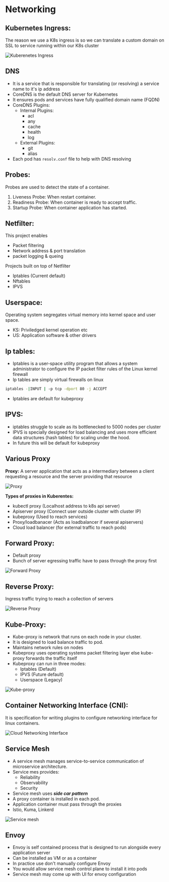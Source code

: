 # Networking 

## Kubernetes Ingress:
The reason we use a K8s ingress is so we can translate a custom domain on SSL to service running within our K8s cluster

![Kuberenetes Ingress](../../assets/boards/ingress.png)

## DNS
- It is a service that is responsible for translating (or resolving) a service name to it's ip address
- CoreDNS is the default DNS server for Kubernetes
- It ensures pods and services have fully qualified domain name (FQDN)
- CoreDNS Plugins:
    - Internal Plugins:
        - acl
        - any
        - cache
        - health
        - log
    - External Plugins:
        - git
        - alias
- Each pod has `resolv.conf` file to help with DNS resolving

## Probes:
Probes are used to detect the state of a container.
1. Liveness Probe: When restart container.
2. Readiness Probe: When container is ready to accept traffic.
3. Startup Probe: When container application has started.

## Netfilter:
This project enables 
- Packet filtering
- Network address & port translation
- packet logging & queing

Projects built on top of Netfilter
- Iptables (Current default)
- Nftables
- IPVS

## Userspace:
Operating system segregates virtual memory into kernel space and user space.
- KS: Priviledged kernel operation etc
- US: Application software & other drivers

## Ip tables:
- Iptables is a user-space utility program that allows a system administrator to configure the IP packet filter rules of the Linux kernel firewall
- Ip tables are simply virtual firewalls on linux
```bash
iptables -|INPUT | -p tcp -dport 80 -j ACCEPT
```
- Iptables are default for kubeproxy

## IPVS:
- iptables struggle to scale as its bottlenecked to 5000 nodes per cluster
- IPVS is specially designed for load balancing and uses more efficient data structures (hash tables) for scaling under the hood.
- In future this will be default for kubeproxy

## Various Proxy
**Proxy:**  A server application that acts as a intermediary between a client requesting a resource and the server providing that resource

![Proxy](../../assets/boards/proxy.png) 

**Types of proxies in Kuberentes:**
- kubectl proxy (Localhost address to k8s api server)
- Apiserver proxy (Connect user outside cluster with cluster IP)
- kubeproxy (Used to reach services)
- Proxy/loadbanacer (Acts as loadbalancer if several apiservers)
- Cloud load balancer (for external traffic to reach pods)

## Forward Proxy:
- Default proxy
- Bunch of server egressing traffic have to pass through the proxy first

![Forward Proxy](../../assets/boards/forward-proxy.png)

## Reverse Proxy:
Ingress traffic trying to reach a collection of servers

![Reverse Proxy](../../assets/boards/reverse-proxy.png)

## Kube-Proxy:
- Kube-proxy is network that runs on each node in your cluster. 
- It is designed to load balance traffic to pod.
- Maintains network rules on nodes
- Kubeproxy uses operating systems packet filtering layer else kube-proxy forwards the traffic itself
- Kubeproxy can run in three modes:
    - Iptables (Default)
    - IPVS (Future default)
    - Userspace (Legacy)

![Kube-proxy](../../assets/boards/kubeproxy.png)

## Container Networking Interface (CNI):
It is specification for writing plugins to configure networking interface for linux containers.

![Cloud Networking Interface](../../assets/boards/cni.png)

## Service Mesh
- A service mesh manages service-to-service communication of microservice architecture.
- Service mes provides:
    - Reliability
    - Observability
    - Security
- Service mesh uses ***side car pattern***
- A proxy container is installed in each pod.
- Application container must pass through the proxies
- Istio, Kuma, Linkerd

![Service mesh](../../assets/boards/servicemesh.png)

## Envoy
- Envoy is self contained process that is designed to run alongside every application server
- Can be installed as VM or as a container
- In practice use don't manually configure Envoy
- You would allow service mesh control plane to install it into pods
- Service mesh may come up with UI for envoy configuration